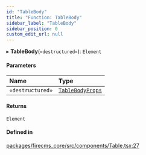 ```yaml
---
id: "TableBody"
title: "Function: TableBody"
sidebar_label: "TableBody"
sidebar_position: 0
custom_edit_url: null
---
```


▸ **TableBody**(`«destructured»`): `Element`

#### Parameters

| Name | Type |
| :------ | :------ |
| `«destructured»` | [`TableBodyProps`](../types/TableBodyProps.md) |

#### Returns

`Element`

#### Defined in

[packages/firecms_core/src/components/Table.tsx:27](https://github.com/FireCMSco/firecms/blob/d45f3739/packages/firecms_core/src/components/Table.tsx#L27)
